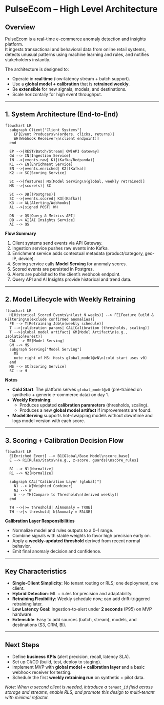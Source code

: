 # PulseEcom – High Level Architecture

## Overview
PulseEcom is a real-time e-commerce anomaly detection and insights platform.  
It ingests transactional and behavioral data from online retail systems, detects unusual patterns using machine learning and rules, and notifies stakeholders instantly.

The architecture is designed to:
- Operate in **real time** (low-latency stream + batch support).
- Use a **global model + calibration** that is **retrained weekly**.
- Be **extensible** for new signals, models, and destinations.
- Scale horizontally for high event throughput.

---

## 1. System Architecture (End-to-End)

```mermaid
flowchart LR
  subgraph Client["Client Systems"]
    EP[Event Producers\n(orders, clicks, returns)]
    WH[Webhook Receiver\n(client endpoint)]
  end

  EP -->|REST/Batch/Stream| GW[API Gateway]
  GW --> IN[Ingestion Service]
  IN -->|events.raw| K1[(Kafka/Redpanda)]
  K1 --> EN[Enrichment Service]
  EN -->|events.enriched| K2[(Kafka)]
  K2 --> SC[Scoring Service]

  SC -->|features| MS[Model Serving\n(global, weekly retrained)]
  MS -->|score(s)| SC

  SC --> DB[(Postgres)]
  SC -->|events.scored| K3[(Kafka)]
  K3 --> AL[Alerting/Webhooks]
  AL -->|signed POST| WH

  DB --> QS[Query & Metrics API]
  DB --> AI[AI Insights Service]
  AI --> QS
```

**Flow Summary**
1. Client systems send events via API Gateway.  
2. Ingestion service pushes raw events into Kafka.  
3. Enrichment service adds contextual metadata (product/category, geo-IP, device).  
4. Scoring service calls **Model Serving** for anomaly scores.  
5. Scored events are persisted in Postgres.  
6. Alerts are published to the client’s webhook endpoint.  
7. Query API and AI Insights provide historical and trend data.

---

## 2. Model Lifecycle with Weekly Retraining

```mermaid
flowchart LR
  H[Historical Scored Events\n(last N weeks)] --> FE[Feature Build & Filtering\n(exclude confirmed anomalies)]
  FE --> T[Retraining Job\n(weekly schedule)]
  T -->|calibration params| CAL[Calibration (thresholds, scaling)]
  T -->|global model artifact| GM[Model Artifact\n(e.g., IsolationForest)]
  CAL --> MS[Model Serving]
  GM --> MS
  subgraph Serving["Model Serving"]
    MS
    note right of MS: Hosts global_model@vN\n(cold start uses v0)
  end
  MS --> SC[Scoring Service]
  SC --> H
```

**Notes**
- **Cold Start**: The platform serves `global_model@v0` (pre-trained on synthetic + generic e-commerce data) on day 1.  
- **Weekly Retraining**:
  - Produces updated **calibration parameters** (thresholds, scaling).
  - Produces a new **global model artifact** if improvements are found.  
- **Model Serving** supports hot-swapping models without downtime and logs model version with each score.

---

## 3. Scoring + Calibration Decision Flow

```mermaid
flowchart LR
  E[Enriched Event] --> B1[Global/Base Model\nscore_base]
  E --> R1[Rules/Stats\n(e.g., z-score, guards)\nscore_rules]

  B1 --> N1[Normalize]
  R1 --> N2[Normalize]

  subgraph CAL["Calibration Layer (global)"]
    N1 --> W[Weighted Combiner]
    N2 --> W
    W --> TH[Compare to Threshold\n(derived weekly)]
  end

  TH -->|>= threshold| A[Anomaly = TRUE]
  TH -->|< threshold| N[Anomaly = FALSE]
```

**Calibration Layer Responsibilities**
- Normalize model and rules outputs to a 0–1 range.  
- Combine signals with stable weights to favor high precision early on.  
- Apply a **weekly-updated threshold** derived from recent normal behavior.  
- Emit final anomaly decision and confidence.

---

## Key Characteristics
- **Single-Client Simplicity**: No tenant routing or RLS; one deployment, one client.  
- **Hybrid Detection**: ML + rules for precision and adaptability.  
- **Retraining Flexibility**: Weekly schedule now; can add drift-triggered retraining later.  
- **Low Latency Goal**: Ingestion-to-alert under **2 seconds** (P95) on MVP hardware.  
- **Extensible**: Easy to add sources (batch, stream), models, and destinations (S3, CRM, BI).

---

## Next Steps
- Define **business KPIs** (alert precision, recall, latency SLA).  
- Set up CI/CD (build, test, deploy to staging).  
- Implement MVP with **global model + calibration layer** and a basic webhook receiver for testing.  
- Schedule the first **weekly retraining run** on synthetic + pilot data.  

*Note: When a second client is needed, introduce a `tenant_id` field across storage and streams, enable RLS, and promote this design to multi-tenant with minimal refactor.*
